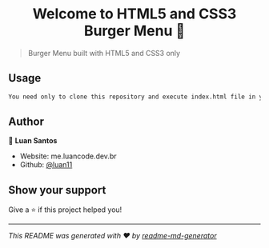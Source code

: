 <h1 align="center">Welcome to HTML5 and CSS3 Burger Menu 👋</h1>
<p>
</p>

> Burger Menu built with HTML5 and CSS3 only

## Usage

```sh
You need only to clone this repository and execute index.html file in your browser.
```

## Author

👤 **Luan Santos**

* Website: me.luancode.dev.br
* Github: [@luan11](https://github.com/luan11)

## Show your support

Give a ⭐️ if this project helped you!

***
_This README was generated with ❤️ by [readme-md-generator](https://github.com/kefranabg/readme-md-generator)_